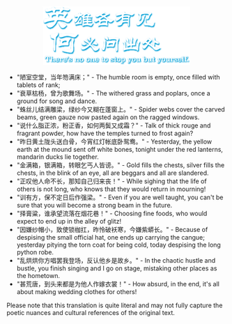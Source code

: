 
<p align="center">
  <img src="yx.png" alt="yx">
</p>

- "陋室空堂，当年笏满床；" - The humble room is empty, once filled with tablets of rank;
- "衰草枯杨，曾为歌舞场。" - The withered grass and poplars, once a ground for song and dance.
- "蛛丝儿结满雕梁，绿纱今又糊在蓬窗上。" - Spider webs cover the carved beams, green gauze now pasted again on the ragged windows.
- "说什么脂正浓，粉正香，如何两鬓又成霜？" - Talk of thick rouge and fragrant powder, how have the temples turned to frost again?
- "昨日黄土陇头送白骨，今宵红灯帐底卧鸳鸯。" - Yesterday, the yellow earth at the mound sent off white bones, tonight under the red lanterns, mandarin ducks lie together.
- "金满箱，银满箱，转眼乞丐人皆谤。" - Gold fills the chests, silver fills the chests, in the blink of an eye, all are beggars and all are slandered.
- "正叹他人命不长，那知自己归来丧！" - While sighing that the life of others is not long, who knows that they would return in mourning!
- "训有方，保不定日后作强梁。" - Even if you are well taught, you can't be sure that you will become a strong beam in the future.
- "择膏粱，谁承望流落在烟花巷！" - Choosing fine foods, who would expect to end up in the alley of glitz!
- "因嫌纱帽小，致使锁枷扛，昨怜破袄寒，今嫌紫蟒长。" - Because of despising the small official hat, one ends up carrying the cangue; yesterday pitying the torn coat for being cold, today despising the long python robe.
- "乱烘烘你方唱罢我登场，反认他乡是故乡。" - In the chaotic hustle and bustle, you finish singing and I go on stage, mistaking other places as the hometown.
- "甚荒唐，到头来都是为他人作嫁衣裳！" - How absurd, in the end, it's all about making wedding clothes for others!

Please note that this translation is quite literal and may not fully capture the poetic nuances and cultural references of the original text.

<!--
### Hi there 👋
#### 为学日益，为道日损
**masskx/masskx** is a ✨ _special_ ✨ repository because its `README.md` (this file) appears on your GitHub profile.
![yz](yz.png)

Here are some ideas to get you started:

- 🔭 I’m currently working on ...
- 🌱 I’m currently learning ...
- 👯 I’m looking to collaborate on ...
- 🤔 I’m looking for help with ...
- 💬 Ask me about ...
- 📫 How to reach me: ms_skx@163.com
- 😄 Pronouns: ...
- ⚡ Fun fact: ...
-->
